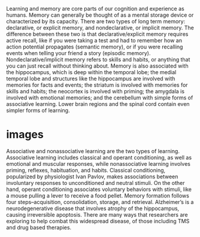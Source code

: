 Learning and memory are core parts of our cognition and experience as humans. Memory can generally be thought of as a mental storage device or characterized by its capacity. There are two types of long term memory: declarative, or explicit memory, and nondeclarative, or implicit memory. The difference between these two is that declarative/explicit memory requires active recall, like if you were taking a test and had to remember how an action potential propagates (semantic memory), or if you were recalling events when telling your friend a story (episodic memory). Nondeclarative/implicit memory refers to skills and habits, or anything that you can just recall without thinking about. Memory is also associated with the hippocampus, which is deep within the temporal lobe; the medial temporal lobe and structures like the hippocampus are involved with memories for facts and events; the striatum is involved with memories for skills and habits; the neocortex is involved with priming; the amygdala is involved with emotional memories; and the cerebellum with simple forms of associative learning. Lower brain regions and the spinal cord contain even simpler forms of learning.

# images

Associative and nonassociative learning are the two types of learning. Associative learning includes classical and operant conditioning, as well as emotional and muscular responses, while nonassociative learning involves priming, reflexes, habituation, and habits. Classical conditioning, popularized by physiologist Ivan Pavlov, makes associations between involuntary responses to unconditioned and neutral stimuli. On the other hand, operant conditioning associates voluntary behaviors with stimuli, like a mouse pulling a lever to receive a food pellet. Memory formation follows four steps–acquisition, consolidation, storage, and retrieval. Alzheimer’s is a neurodegenerative disease that involves atrophy of the hippocampus, causing irreversible apoptosis. There are many ways that researchers are exploring to help combat this widespread disease, of those including TMS and drug based therapies.

